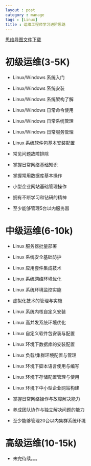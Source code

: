```yaml
---
layout : post
category : manage
tags : [Linux]
title : 运维工程师学习进阶思路
---
```

[思维导图文件下载](#)
# 初级运维(3-5K)

- Linux/Windows 系统入门

- Linux/Windows 系统安装

- Linux/Windows 系统架构了解

- Linux/Windows 日常命令使用

- Linux/Windows 日常系统管理

- Linux/Windows 日常服务管理

- Linux 系统软件包基本安装配置

- 常见问题故障排除

- 掌握日常网络基础知识

- 掌握常用数据库基本操作

- 小型企业网站基础管理操作

- 拥有不断学习和钻研的精神

- 至少能够管理5台以内服务器

# 中级运维(6-10k)

- Linux 服务器批量部署

- Linux 系统安全基础防护

- Linux 应用套件集成技术

- Linux 系统网络环境优化

- Linux 系统环境监控实施

- 虚拟化技术的管理与实施

- Linux 系统内核自定义安装

- Linux 高并发系统环境优化

- Linux 自定义软件包安装与配置

- Linux 环境下数据库的安装配置

- Linux 负载/集群环境配置与管理

- Linux 环境下脚本语言使用与编写

- Linux 环境下存储配置管理与使用

- Linux 环境下中小型企业网站构建

- 掌握日常网络操作与故障解决能力

- 养成团队协作与独立解决问题的能力

- 至少能够管理20台以内集群系统环境

# 高级运维(10-15k)

- 未完待续。。。